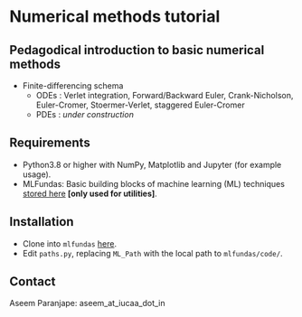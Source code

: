 # Numerical methods tutorial
## Pedagodical introduction to basic numerical methods

* Finite-differencing schema
  - ODEs : Verlet integration, Forward/Backward Euler, Crank-Nicholson, Euler-Cromer, Stoermer-Verlet, staggered Euler-Cromer
  - PDEs : *under construction*
 
## Requirements
* Python3.8 or higher with NumPy, Matplotlib and Jupyter (for example usage).
* MLFundas: Basic building blocks of machine learning (ML) techniques [stored here](https://github.com/a-paranjape/mlfundas) **[only used for utilities]**.

## Installation
* Clone into `mlfundas` [here](https://github.com/a-paranjape/mlfundas).
* Edit `paths.py`, replacing `ML_Path` with the local path to `mlfundas/code/`.

## Contact
Aseem Paranjape: aseem_at_iucaa_dot_in
